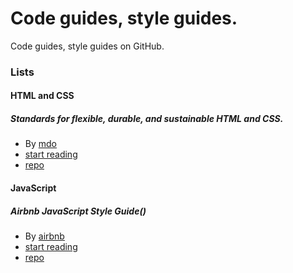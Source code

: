 # Code guides, style guides.

Code guides, style guides on GitHub.

### Lists


#### HTML and CSS

##### Standards for flexible, durable, and sustainable HTML and CSS.

- By [mdo](https://github.com/mdo)
- [start reading](http://mdo.github.io/code-guide)
- [repo](https://github.com/mdo/code-guide)


#### JavaScript

##### Airbnb JavaScript Style Guide()

- By [airbnb](https://github.com/airbnb)
- [start reading](http://airbnb.github.io/javascript/)
- [repo](https://github.com/airbnb/javascript)
